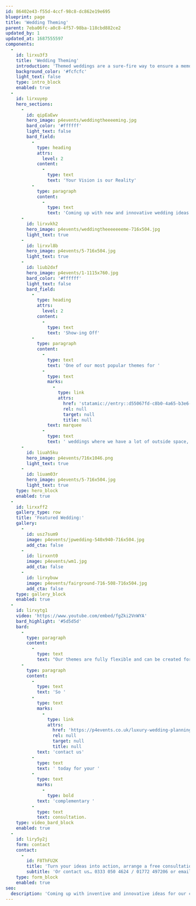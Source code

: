 ```yaml
---
id: 86402e43-f55d-4ccf-98c8-dc862e19e695
blueprint: page
title: 'Wedding Theming'
parent: 7eba06fc-a0c8-4f57-98ba-118cbd882ce2
updated_by: 1
updated_at: 1687555597
components:
  -
    id: lirxu3f3
    title: 'Wedding Theming'
    introduction: 'Themed weddings are a sure-fire way to ensure a memorable and individual day. Whether that’s a quintessentially English theme with lots of pretty lace and delicate flowers throughout, or perhaps you held your ceremony abroad and are looking for a beach theme complete with vibrant colours and tiki bamboo bar. Whatever you choose, your themed wedding will be the talk of the town.'
    background_color: '#fcfcfc'
    light_text: false
    type: intro_block
    enabled: true
  -
    id: lirxuyep
    hero_sections:
      -
        id: qipEaEwv
        hero_image: p4events/weddingtheeeeming.jpg
        bard_color: '#ffffff'
        light_text: false
        bard_field:
          -
            type: heading
            attrs:
              level: 2
            content:
              -
                type: text
                text: 'Your Vision is our Reality'
          -
            type: paragraph
            content:
              -
                type: text
                text: 'Coming up with new and innovative wedding ideas and themes is a regular part of our work here at Passion4Events. Our imagination is tireless and we can tailor your wedding around almost any theme – if you can dream it, we’ll create it!'
      -
        id: lirxvkh2
        hero_image: p4events/weddingtheeeeeeeme-716x504.jpg
        light_text: true
      -
        id: lirxvl8b
        hero_image: p4events/5-716x504.jpg
        light_text: true
      -
        id: liub2dxf
        hero_image: p4events/1-1115x760.jpg
        bard_color: '#ffffff'
        light_text: false
        bard_field:
          -
            type: heading
            attrs:
              level: 2
            content:
              -
                type: text
                text: 'Show-ing Off'
          -
            type: paragraph
            content:
              -
                type: text
                text: 'One of our most popular themes for '
              -
                type: text
                marks:
                  -
                    type: link
                    attrs:
                      href: 'statamic://entry::d55067fd-c8b0-4a65-b3e6-69c08d787f81'
                      rel: null
                      target: null
                      title: null
                text: marquee
              -
                type: text
                text: ' weddings where we have a lot of outside space, is our fairground theme. Why not put on a show? From traditional Victorian stalls to full size dodgems, 30ft Helter-Skelters and beautiful carousels. This theme guarantees you and your guests a night to remember.'
      -
        id: liuah5ku
        hero_image: p4events/716x1046.png
        light_text: true
      -
        id: liuam03r
        hero_image: p4events/5-716x504.jpg
        light_text: true
    type: hero_block
    enabled: true
  -
    id: lirxxff2
    gallery_type: row
    title: 'Featured Wedding:'
    gallery:
      -
        id: usz7sum9
        image: p4events/jpwedding-540x940-716x504.jpg
        add_cta: false
      -
        id: lirxxnt0
        image: p4events/wm1.jpg
        add_cta: false
      -
        id: lirxybuw
        image: p4events/fairground-716-508-716x504.jpg
        add_cta: false
    type: gallery_block
    enabled: true
  -
    id: lirxytg1
    video: 'https://www.youtube.com/embed/fgZki2VnWYA'
    bard_highlight: '#5d5d5d'
    bard:
      -
        type: paragraph
        content:
          -
            type: text
            text: "Our themes are fully flexible and can be created for just one aspect of your day or carried throughout. The fairground theme for example, can also be carried through inside with theme park table plans and chocolate covered popcorn, mini doughnuts and candyfloss incorporated into your wedding breakfast desert.\_The possibilities are endless!"
      -
        type: paragraph
        content:
          -
            type: text
            text: 'So '
          -
            type: text
            marks:
              -
                type: link
                attrs:
                  href: 'https://p4events.co.uk/luxury-wedding-planning/wedding-enquiry/'
                  rel: null
                  target: null
                  title: null
            text: 'contact us'
          -
            type: text
            text: ' today for your '
          -
            type: text
            marks:
              -
                type: bold
            text: 'complementary '
          -
            type: text
            text: consultation.
    type: video_bard_block
    enabled: true
  -
    id: liry5y2j
    form: contact
    contact:
      -
        id: F8ThFU2K
        title: 'Turn your ideas into action, arrange a free consultation'
        subtitle: 'Or contact us… 0333 050 4624 / 01772 497206 or email us: info@p4events.co.uk'
    type: form_block
    enabled: true
seo:
  description: 'Coming up with inventive and innovative ideas for our clients wedding themes is a regular part of our work here at Passion4Events, leave it to us!'
---
```

